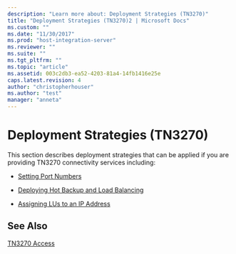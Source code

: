 ```yaml
---
description: "Learn more about: Deployment Strategies (TN3270)"
title: "Deployment Strategies (TN3270)2 | Microsoft Docs"
ms.custom: ""
ms.date: "11/30/2017"
ms.prod: "host-integration-server"
ms.reviewer: ""
ms.suite: ""
ms.tgt_pltfrm: ""
ms.topic: "article"
ms.assetid: 003c2db3-ea52-4203-81a4-14fb1416e25e
caps.latest.revision: 4
author: "christopherhouser"
ms.author: "test"
manager: "anneta"
---
```

# Deployment Strategies (TN3270)
This section describes deployment strategies that can be applied if you are providing TN3270 connectivity services including:  
  
-   [Setting Port Numbers](../core/setting-port-numbers-tn3270-1.md)  
  
-   [Deploying Hot Backup and Load Balancing](../core/deploying-hot-backup-and-load-balancing-tn3270-1.md)  
  
-   [Assigning LUs to an IP Address](../core/assigning-lus-to-an-ip-address-tn3270-1.md)  
  
## See Also  
 [TN3270 Access](../core/tn3270-access2.md)
